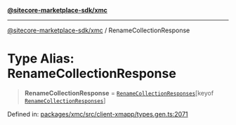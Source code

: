 [**@sitecore-marketplace-sdk/xmc**](../README.md)

***

[@sitecore-marketplace-sdk/xmc](../README.md) / RenameCollectionResponse

# Type Alias: RenameCollectionResponse

> **RenameCollectionResponse** = [`RenameCollectionResponses`](RenameCollectionResponses.md)\[keyof [`RenameCollectionResponses`](RenameCollectionResponses.md)\]

Defined in: [packages/xmc/src/client-xmapp/types.gen.ts:2071](https://github.com/Sitecore/sitecore-marketplace-sdk/blob/e87783cce9f115393973a45e109d17b99bf1df7e/packages/xmc/src/client-xmapp/types.gen.ts#L2071)
